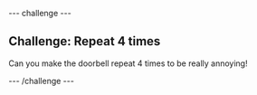 --- challenge ---
## Challenge: Repeat 4 times

Can you make the doorbell repeat 4 times to be really annoying!


--- /challenge ---